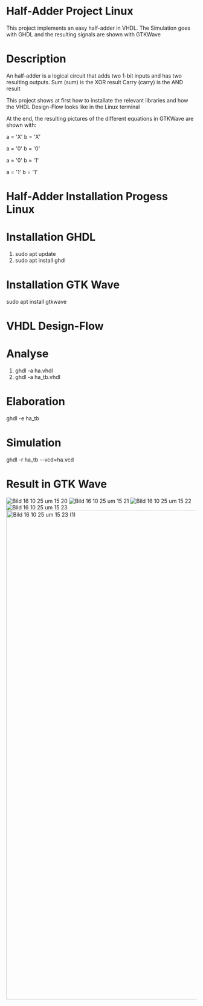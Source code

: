 # Half-Adder Project Linux

This project implements an easy half-adder in VHDL.
The Simulation goes with GHDL and the resulting signals are shown with GTKWave

# Description
An half-adder is a logical circuit that adds two 1-bit inputs and has two resulting outputs.
Sum (sum) is the XOR result 
Carry (carry) is the AND result

This project shows at first how to installate the relevant libraries 
and how the VHDL Design-Flow looks like in the Linux terminal

At the end, the resulting pictures of the different equations in GTKWave are shown with:

a = 'X' b = 'X'

a = '0' b = '0'

a = '0' b = '1'

a = '1' b = '1'

# Half-Adder Installation Progess Linux

# Installation GHDL
1. sudo apt update
2. sudo apt install ghdl

# Installation GTK Wave
sudo apt install gtkwave

# VHDL Design-Flow
# Analyse
1. ghdl -a ha.vhdl
2. ghdl -a ha_tb.vhdl

# Elaboration 
ghdl -e ha_tb

# Simulation
ghdl -r ha_tb --vcd=ha.vcd

# Result in GTK Wave
![Bild 16 10 25 um 15 20](https://github.com/user-attachments/assets/72044f21-31eb-406a-a48f-3445750894a1)
![Bild 16 10 25 um 15 21](https://github.com/user-attachments/assets/a3b252ea-6a46-41ea-abe4-911a2d174041)
![Bild 16 10 25 um 15 22](https://github.com/user-attachments/assets/7030b3a8-1637-4622-bc1d-9ff9c51969d5)
![Bild 16 10 25 um 15 23](https://github.com/user-attachments/assets/0a7c7489-8f68-43f5-901e-5c59c2f82bc6)
<img width="1992" height="1290" alt="Bild 16 10 25 um 15 23 (1)" src="https://github.com/user-attachments/assets/8a7c072c-f2ea-47ff-a87b-3bed3d59c562" />



